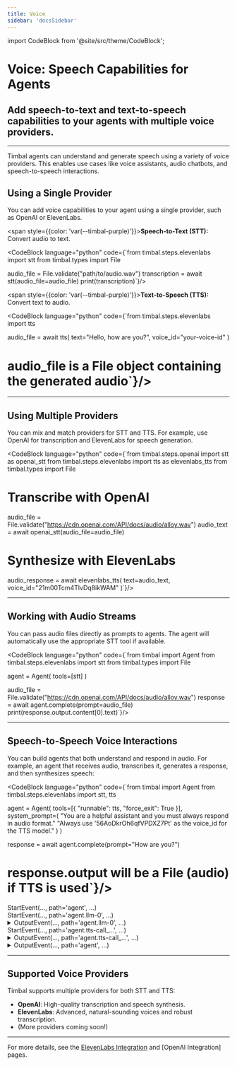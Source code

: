 ```yaml
---
title: Voice
sidebar: 'docsSidebar'
---
```

import CodeBlock from '@site/src/theme/CodeBlock';

# Voice: Speech Capabilities for Agents

<h2 className="subtitle" style={{marginTop: '-17px', fontSize: '1.1rem', fontWeight: 'normal'}}>
Add speech-to-text and text-to-speech capabilities to your agents with multiple voice providers.
</h2>

---

Timbal agents can understand and generate speech using a variety of voice providers. This enables use cases like voice assistants, audio chatbots, and speech-to-speech interactions.

## Using a Single Provider

You can add voice capabilities to your agent using a single provider, such as OpenAI or ElevenLabs.

<span style={{color: 'var(--timbal-purple)'}}><strong>Speech-to-Text (STT):</strong></span> Convert audio to text.

<CodeBlock language="python" code={`from timbal.steps.elevenlabs import stt
from timbal.types import File

audio_file = File.validate("path/to/audio.wav")
transcription = await stt(audio_file=audio_file)
print(transcription)`}/>

<span style={{color: 'var(--timbal-purple)'}}><strong>Text-to-Speech (TTS):</strong></span> Convert text to audio.

<CodeBlock language="python" code={`from timbal.steps.elevenlabs import tts

audio_file = await tts(
    text="Hello, how are you?",
    voice_id="your-voice-id"
)
# audio_file is a File object containing the generated audio`}/>

---

## Using Multiple Providers

You can mix and match providers for STT and TTS. For example, use OpenAI for transcription and ElevenLabs for speech generation.

<CodeBlock language="python" code={`from timbal.steps.openai import stt as openai_stt
from timbal.steps.elevenlabs import tts as elevenlabs_tts
from timbal.types import File

# Transcribe with OpenAI
audio_file = File.validate("https://cdn.openai.com/API/docs/audio/alloy.wav")
audio_text = await openai_stt(audio_file=audio_file)

# Synthesize with ElevenLabs
audio_response = await elevenlabs_tts(
        text=audio_text, 
        voice_id="21m00Tcm4TlvDq8ikWAM"
)`}/>

---

## Working with Audio Streams

You can pass audio files directly as prompts to agents. The agent will automatically use the appropriate STT tool if available.

<CodeBlock language="python" code={`from timbal import Agent
from timbal.steps.elevenlabs import stt
from timbal.types import File

agent = Agent(
    tools=[stt]
)

audio_file = File.validate("https://cdn.openai.com/API/docs/audio/alloy.wav")
response = await agent.complete(prompt=audio_file)
print(response.output.content[0].text)`}/>

---

## Speech-to-Speech Voice Interactions

You can build agents that both understand and respond in audio. For example, an agent that receives audio, transcribes it, generates a response, and then synthesizes speech:

<CodeBlock language="python" code={`from timbal import Agent
from timbal.steps.elevenlabs import stt, tts

agent = Agent(
    tools=[{
        "runnable": tts,
        "force_exit": True
    }],
    system_prompt=(
        "You are a helpful assistant and you must always respond in audio format."
        "Always use '56AoDkrOh6qfVPDXZ7Pt' as the voice_id for the TTS model."
    )
)

response = await agent.complete(prompt="How are you?")
# response.output will be a File (audio) if TTS is used`}/>


<div className="log-step-static">
StartEvent(..., path='agent', ...)
</div>
<div className="log-step-static">
StartEvent(..., path='agent.llm-0', ...)
</div>
<details className="log-step-collapsible">
<summary>
OutputEvent(..., path='agent.llm-0', ...)
</summary>
<CodeBlock language="bash" code={`OutputEvent(..., 
    path='agent.llm-0', 
    input={
    'messages': [
        Message(
            role=user, 
            content=[TextContent(type='text', text='How are you?')]
        )
    ], 
    'tools': [{
        'type': 'function', 
        'function': {
            'name': 'tts', 
            'description': '', 
            'parameters': {
                'properties': {
                    'text': {
                        'description': 'The text to convert to speech.', 
                        'title': 'Text', 'type': 'string'}, 
                        'voice_id': {'description': 'The voice ID to use for text-to-speech.', 
                        'title': 'Voice Id', 'type': 'string'}, 
                        'model_id': {'default': 'eleven_flash_v2_5', 'description': 'The model to use for text-to-speech.', 'enum': ['eleven_flash_v2_5', 'eleven_multilingual_v2'], 'title': 'Model Id', 'type': 'string'}
                    }, 
                    'required': ['text', 'voice_id'], 
                    ...
                }
            }
        }], 
        'system_prompt': "You are a helpful assistant and you must always respond in audio format. Always use '56AoDkrOh6qfVPDXZ7Pt' as the voice_id for the TTS model.", 
        'model': 'gpt-4o-mini', ...
    }, 
    output=Message(
        role=assistant,
        content=[ToolUseContent(type='tool_use', id='call_...', name='tts', input={'text': "I'm just a program, so I don't have feelings, but I'm here ready to assist you! How can I help you today?", 'voice_id': '56AoDkrOh6qfVPDXZ7Pt'})]
    ), ...
)`}/>
</details>
<div className="log-step-static">
StartEvent(..., path='agent.tts-call_...', ...)
</div>
<details className="log-step-collapsible">
<summary>
    OutputEvent(..., path='agent.tts-call_...', ...)
</summary>
<CodeBlock language="bash" code={`OutputEvent(..., 
    path='agent.tts-call_...',
    input={
        'text': "I'm just a program, so I don't have feelings, but I'm here ready to assist you! How can I help you today?",
        'voice_id': '56AoDkrOh6qfVPDXZ7Pt',
        'model_id': 'eleven_flash_v2_5'
    },
    output=Message(
        role=user,
        content=[FileContent(type='file', file=File(source=io.IOBase(.mp3)))]
    ), ...
)`}/>
</details>
<details className="log-step-collapsible">
<summary>
OutputEvent(..., path='agent', ...)
</summary>
<CodeBlock language="bash" code={`OutputEvent(..., 
    path='agent', 
    input={
        'prompt': {
            'role': 'user',
            'content': [{'type': 'text', 'text': 'How are you?'}]
        }
    },
    output=Message(
        role=user,
        content=[FileContent(type='file', file=File(source=io.IOBase(.mp3)))]
    ), ...
)`}/>
</details>

---

## Supported Voice Providers

Timbal supports multiple providers for both STT and TTS:

- **OpenAI**: High-quality transcription and speech synthesis.
- **ElevenLabs**: Advanced, natural-sounding voices and robust transcription.
- (More providers coming soon!)

---

For more details, see the [ElevenLabs Integration](/integrations/elevenlabs) and [OpenAI Integration] pages.
